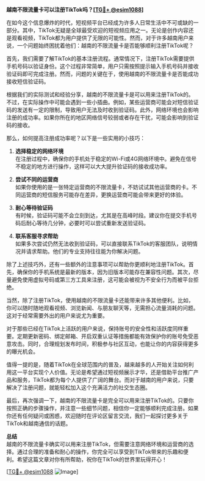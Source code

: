 **越南不限流量卡可以注册TikTok吗？[[TG💪+ @esim1088](https://t.me/s/esim1088)]**

在如今这个信息爆炸的时代，短视频平台已经成为许多人日常生活中不可或缺的一部分。其中，TikTok无疑是全球最受欢迎的短视频应用之一。无论是创作内容还是观看视频，TikTok都为用户提供了无限的可能性。然而，对于许多越南用户来说，一个问题始终困扰着他们：越南的不限流量卡是否能够顺利注册TikTok呢？

首先，我们需要了解TikTok的基本注册流程。通常情况下，注册TikTok需要提供手机号码以验证身份。这个过程非常简单，用户只需按照提示输入手机号码并接收验证码即可完成注册。然而，问题的关键在于，使用越南的不限流量卡是否能成功接收短信验证码。

根据我们的实际测试和经验分享，越南的不限流量卡是可以用来注册TikTok的。不过，在实际操作中可能会遇到一些小插曲。例如，某些运营商可能会对短信验证码的发送有一定的限制，导致用户无法及时收到验证码。此外，网络环境也会影响注册的成功率。如果你所在的地区网络信号较弱或者存在干扰，可能会影响到验证码的接收。

那么，如何提高注册成功率呢？以下是一些实用的小技巧：

1. **选择稳定的网络环境**  
   在注册过程中，确保你的手机处于稳定的Wi-Fi或4G网络环境中。避免在信号不稳定的地方进行操作，这样可以大大提升验证码的接收成功率。

2. **尝试不同的运营商**  
   如果你使用的是一张特定运营商的不限流量卡，不妨试试其他运营商的卡。不同运营商的短信服务可能存在差异，更换运营商可能会带来更好的体验。

3. **耐心等待验证码**  
   有时候，验证码可能不会立刻到达，尤其是在高峰时段。建议你在提交手机号码后耐心等待几分钟，必要时可以尝试重新发送验证码。

4. **联系客服寻求帮助**  
   如果多次尝试仍然无法收到验证码，可以直接联系TikTok的客服团队，说明情况并请求帮助。他们的专业支持往往能为你解决问题。

除了上述技巧外，还有一些额外的注意事项可以帮助你更顺利地注册TikTok。首先，确保你的手机系统是最新的版本，因为旧版本可能存在兼容性问题。其次，尽量避免使用虚拟号码或第三方工具来注册，这可能会被视为不安全行为而被平台拒绝。

当然，除了注册TikTok，使用越南的不限流量卡还能带来许多其他便利。比如，你可以随时随地观看视频、浏览新闻、与朋友聊天等，无需担心流量消耗的问题。这对于经常需要外出的用户来说尤为重要。

对于那些已经在TikTok上活跃的用户来说，保持账号的安全性和活跃度同样重要。定期更新密码、绑定邮箱、开启双重认证等措施都能有效保护你的账号免受恶意攻击。同时，合理规划发布时间，积极参与社区互动，也能让你的内容获得更多的曝光机会。

值得一提的是，随着TikTok在全球范围内的普及，越来越多的人开始关注如何利用这一平台实现个人价值。无论是希望通过短视频展示才华，还是借助平台推广产品和服务，TikTok都为每个人提供了广阔的舞台。而对于越南的用户来说，只要解决了注册问题，就能轻松加入这个充满活力的社交生态圈。

最后，再次强调一下，越南的不限流量卡是完全可以用来注册TikTok的。只要你按照正确的步骤操作，并注意一些细节问题，相信你一定能够顺利完成注册。如果你还有任何疑问或困惑，欢迎随时在评论区留言交流，我们一起探讨更多关于TikTok和越南通信的话题。

**总结**  
越南的不限流量卡确实可以用来注册TikTok，但需要注意网络环境和运营商的选择。通过合理的准备和耐心的操作，你完全可以享受到TikTok带来的乐趣和便利。希望这篇文章对你有所帮助，祝你在TikTok的世界里玩得开心！

[[TG💪+ @esim1088](https://t.me/s/esim1088) ![Image](https://i.postimg.cc/4NQfJmqS/Snipaste-2025-05-13-00-14-12.png)]
